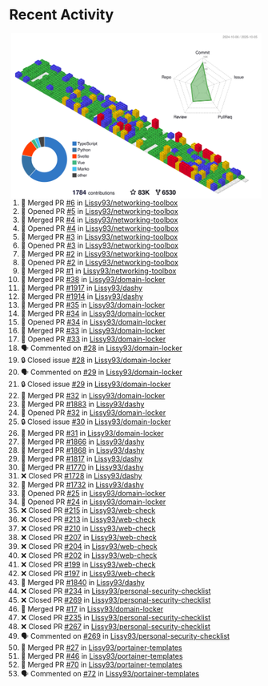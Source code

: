 # Recent Activity

<!-- Summary card -->
<a href="https://github.com/Lissy93/Lissy93/blob/master/METRICS.md">
  <img
    align="right"
    width="500"
    alt="Profile data, generated with yoshi389111/github-profile-3d-contrib"
    src="https://raw.githubusercontent.com/Lissy93/Lissy93/master/profile-3d-contrib/profile-gitblock.svg"
  />
</a>

<!--START_SECTION:activity-->
1. 🎉 Merged PR [#6](https://github.com/Lissy93/networking-toolbox/pull/6) in [Lissy93/networking-toolbox](https://github.com/Lissy93/networking-toolbox)
2. 💪 Opened PR [#5](https://github.com/Lissy93/networking-toolbox/pull/5) in [Lissy93/networking-toolbox](https://github.com/Lissy93/networking-toolbox)
3. 🎉 Merged PR [#4](https://github.com/Lissy93/networking-toolbox/pull/4) in [Lissy93/networking-toolbox](https://github.com/Lissy93/networking-toolbox)
4. 💪 Opened PR [#4](https://github.com/Lissy93/networking-toolbox/pull/4) in [Lissy93/networking-toolbox](https://github.com/Lissy93/networking-toolbox)
5. 🎉 Merged PR [#3](https://github.com/Lissy93/networking-toolbox/pull/3) in [Lissy93/networking-toolbox](https://github.com/Lissy93/networking-toolbox)
6. 💪 Opened PR [#3](https://github.com/Lissy93/networking-toolbox/pull/3) in [Lissy93/networking-toolbox](https://github.com/Lissy93/networking-toolbox)
7. 🎉 Merged PR [#2](https://github.com/Lissy93/networking-toolbox/pull/2) in [Lissy93/networking-toolbox](https://github.com/Lissy93/networking-toolbox)
8. 💪 Opened PR [#2](https://github.com/Lissy93/networking-toolbox/pull/2) in [Lissy93/networking-toolbox](https://github.com/Lissy93/networking-toolbox)
9. 🎉 Merged PR [#1](https://github.com/Lissy93/networking-toolbox/pull/1) in [Lissy93/networking-toolbox](https://github.com/Lissy93/networking-toolbox)
10. 🎉 Merged PR [#38](https://github.com/Lissy93/domain-locker/pull/38) in [Lissy93/domain-locker](https://github.com/Lissy93/domain-locker)
11. 🎉 Merged PR [#1917](https://github.com/Lissy93/dashy/pull/1917) in [Lissy93/dashy](https://github.com/Lissy93/dashy)
12. 🎉 Merged PR [#1914](https://github.com/Lissy93/dashy/pull/1914) in [Lissy93/dashy](https://github.com/Lissy93/dashy)
13. 🎉 Merged PR [#35](https://github.com/Lissy93/domain-locker/pull/35) in [Lissy93/domain-locker](https://github.com/Lissy93/domain-locker)
14. 🎉 Merged PR [#34](https://github.com/Lissy93/domain-locker/pull/34) in [Lissy93/domain-locker](https://github.com/Lissy93/domain-locker)
15. 💪 Opened PR [#34](https://github.com/Lissy93/domain-locker/pull/34) in [Lissy93/domain-locker](https://github.com/Lissy93/domain-locker)
16. 🎉 Merged PR [#33](https://github.com/Lissy93/domain-locker/pull/33) in [Lissy93/domain-locker](https://github.com/Lissy93/domain-locker)
17. 💪 Opened PR [#33](https://github.com/Lissy93/domain-locker/pull/33) in [Lissy93/domain-locker](https://github.com/Lissy93/domain-locker)
18. 🗣 Commented on [#28](https://github.com/Lissy93/domain-locker/issues/28) in [Lissy93/domain-locker](https://github.com/Lissy93/domain-locker)
19. 🔒 Closed issue [#28](https://github.com/Lissy93/domain-locker/issues/28) in [Lissy93/domain-locker](https://github.com/Lissy93/domain-locker)
20. 🗣 Commented on [#29](https://github.com/Lissy93/domain-locker/issues/29) in [Lissy93/domain-locker](https://github.com/Lissy93/domain-locker)
21. 🔒 Closed issue [#29](https://github.com/Lissy93/domain-locker/issues/29) in [Lissy93/domain-locker](https://github.com/Lissy93/domain-locker)
22. 🎉 Merged PR [#32](https://github.com/Lissy93/domain-locker/pull/32) in [Lissy93/domain-locker](https://github.com/Lissy93/domain-locker)
23. 🎉 Merged PR [#1883](https://github.com/Lissy93/dashy/pull/1883) in [Lissy93/dashy](https://github.com/Lissy93/dashy)
24. 💪 Opened PR [#32](https://github.com/Lissy93/domain-locker/pull/32) in [Lissy93/domain-locker](https://github.com/Lissy93/domain-locker)
25. 🔒 Closed issue [#30](https://github.com/Lissy93/domain-locker/issues/30) in [Lissy93/domain-locker](https://github.com/Lissy93/domain-locker)
26. 🎉 Merged PR [#31](https://github.com/Lissy93/domain-locker/pull/31) in [Lissy93/domain-locker](https://github.com/Lissy93/domain-locker)
27. 🎉 Merged PR [#1866](https://github.com/Lissy93/dashy/pull/1866) in [Lissy93/dashy](https://github.com/Lissy93/dashy)
28. 🎉 Merged PR [#1868](https://github.com/Lissy93/dashy/pull/1868) in [Lissy93/dashy](https://github.com/Lissy93/dashy)
29. 🎉 Merged PR [#1817](https://github.com/Lissy93/dashy/pull/1817) in [Lissy93/dashy](https://github.com/Lissy93/dashy)
30. 🎉 Merged PR [#1770](https://github.com/Lissy93/dashy/pull/1770) in [Lissy93/dashy](https://github.com/Lissy93/dashy)
31. ❌ Closed PR [#1728](https://github.com/Lissy93/dashy/pull/1728) in [Lissy93/dashy](https://github.com/Lissy93/dashy)
32. 🎉 Merged PR [#1732](https://github.com/Lissy93/dashy/pull/1732) in [Lissy93/dashy](https://github.com/Lissy93/dashy)
33. 💪 Opened PR [#25](https://github.com/Lissy93/domain-locker/pull/25) in [Lissy93/domain-locker](https://github.com/Lissy93/domain-locker)
34. 💪 Opened PR [#24](https://github.com/Lissy93/domain-locker/pull/24) in [Lissy93/domain-locker](https://github.com/Lissy93/domain-locker)
35. ❌ Closed PR [#215](https://github.com/Lissy93/web-check/pull/215) in [Lissy93/web-check](https://github.com/Lissy93/web-check)
36. ❌ Closed PR [#213](https://github.com/Lissy93/web-check/pull/213) in [Lissy93/web-check](https://github.com/Lissy93/web-check)
37. ❌ Closed PR [#210](https://github.com/Lissy93/web-check/pull/210) in [Lissy93/web-check](https://github.com/Lissy93/web-check)
38. ❌ Closed PR [#207](https://github.com/Lissy93/web-check/pull/207) in [Lissy93/web-check](https://github.com/Lissy93/web-check)
39. ❌ Closed PR [#204](https://github.com/Lissy93/web-check/pull/204) in [Lissy93/web-check](https://github.com/Lissy93/web-check)
40. ❌ Closed PR [#202](https://github.com/Lissy93/web-check/pull/202) in [Lissy93/web-check](https://github.com/Lissy93/web-check)
41. ❌ Closed PR [#199](https://github.com/Lissy93/web-check/pull/199) in [Lissy93/web-check](https://github.com/Lissy93/web-check)
42. ❌ Closed PR [#197](https://github.com/Lissy93/web-check/pull/197) in [Lissy93/web-check](https://github.com/Lissy93/web-check)
43. 🎉 Merged PR [#1840](https://github.com/Lissy93/dashy/pull/1840) in [Lissy93/dashy](https://github.com/Lissy93/dashy)
44. ❌ Closed PR [#234](https://github.com/Lissy93/personal-security-checklist/pull/234) in [Lissy93/personal-security-checklist](https://github.com/Lissy93/personal-security-checklist)
45. ❌ Closed PR [#269](https://github.com/Lissy93/personal-security-checklist/pull/269) in [Lissy93/personal-security-checklist](https://github.com/Lissy93/personal-security-checklist)
46. 🎉 Merged PR [#17](https://github.com/Lissy93/domain-locker/pull/17) in [Lissy93/domain-locker](https://github.com/Lissy93/domain-locker)
47. ❌ Closed PR [#235](https://github.com/Lissy93/personal-security-checklist/pull/235) in [Lissy93/personal-security-checklist](https://github.com/Lissy93/personal-security-checklist)
48. ❌ Closed PR [#267](https://github.com/Lissy93/personal-security-checklist/pull/267) in [Lissy93/personal-security-checklist](https://github.com/Lissy93/personal-security-checklist)
49. 🗣 Commented on [#269](https://github.com/Lissy93/personal-security-checklist/issues/269) in [Lissy93/personal-security-checklist](https://github.com/Lissy93/personal-security-checklist)
50. 🎉 Merged PR [#27](https://github.com/Lissy93/portainer-templates/pull/27) in [Lissy93/portainer-templates](https://github.com/Lissy93/portainer-templates)
51. 🎉 Merged PR [#46](https://github.com/Lissy93/portainer-templates/pull/46) in [Lissy93/portainer-templates](https://github.com/Lissy93/portainer-templates)
52. 🎉 Merged PR [#70](https://github.com/Lissy93/portainer-templates/pull/70) in [Lissy93/portainer-templates](https://github.com/Lissy93/portainer-templates)
53. 🗣 Commented on [#72](https://github.com/Lissy93/portainer-templates/issues/72) in [Lissy93/portainer-templates](https://github.com/Lissy93/portainer-templates)
<!--END_SECTION:activity-->
